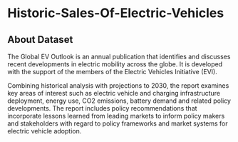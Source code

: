 # Historic-Sales-Of-Electric-Vehicles
## About Dataset
The Global EV Outlook is an annual publication that identifies and discusses recent developments in electric mobility across the globe. 
It is developed with the support of the members of the Electric Vehicles Initiative (EVI).

Combining historical analysis with projections to 2030, the report examines key areas of interest such as electric vehicle and charging infrastructure deployment, energy use, 
CO2 emissions, battery demand and related policy developments. The report includes policy recommendations that incorporate lessons learned from leading markets to inform policy makers 
and stakeholders with regard to policy frameworks and market systems for electric vehicle adoption.
